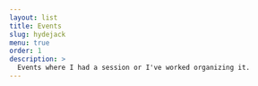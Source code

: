 ```yaml
---
layout: list
title: Events
slug: hydejack
menu: true
order: 1
description: >
  Events where I had a session or I've worked organizing it.
---
```

